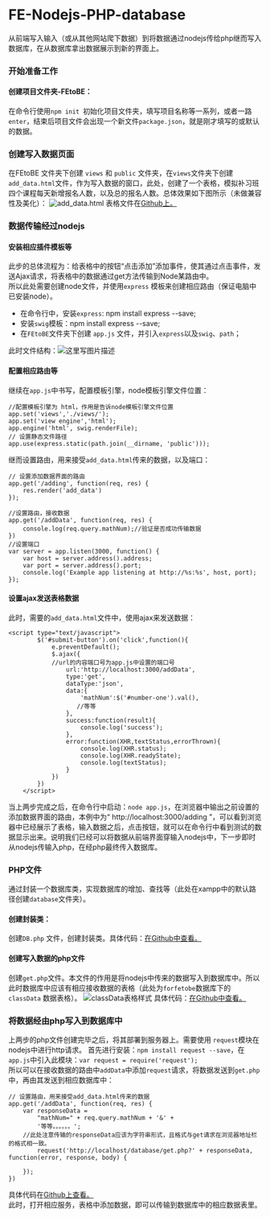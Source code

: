 # FE-Nodejs-PHP-database
从前端写入输入（或从其他网站爬下数据）到将数据通过nodejs传给php继而写入数据库，在从数据库拿出数据展示到新的界面上。
### 开始准备工作  
#### 创建项目文件夹-FEtoBE：
在命令行使用`npm init `初始化项目文件夹，填写项目名称等一系列，或者一路`enter`，结束后项目文件会出现一个新文件`package.json`，就是刚才填写的或默认的数据。
### 创建写入数据页面  
在FEtoBE 文件夹下创建 `views` 和 `public` 文件夹，在`views`文件夹下创建`add_data.html`文件，作为写入数据的窗口，此处，创建了一个表格，模拟补习班四个课程每天新增报名人数，以及总的报名人数。总体效果如下图所示（未做兼容性及美化）： ![add_data.html](http://img.blog.csdn.net/20170905211201868?watermark/2/text/aHR0cDovL2Jsb2cuY3Nkbi5uZXQvcGVuZ185/font/5a6L5L2T/fontsize/400/fill/I0JBQkFCMA==/dissolve/70/gravity/SouthEast)
表格文件在[Github上。](https://github.com/FrankWang1991/FE-Nodejs-PHP-database/blob/master/FEfiles/views/ashidd_data.html)  
### 数据传输经过nodejs
#### 安装相应插件模板等
此步的总体流程为：给表格中的按钮“点击添加”添加事件，使其通过点击事件，发送Ajax请求，将表格中的数据通过get方法传输到Node某路由中。  
所以此处需要创建node文件，并使用`express` 模板来创建相应路由（保证电脑中已安装node）。  

- 在命令行中，安装`express`: npm install express --save;  
- 安装`swig`模板：npm install express --save;   
- 在`FEtoBE`文件夹下创建 `app.js` 文件，并引入`express`以及`swig`、`path`；
 
此时文件结构：![这里写图片描述](http://img.blog.csdn.net/20170905212816587?watermark/2/text/aHR0cDovL2Jsb2cuY3Nkbi5uZXQvcGVuZ185/font/5a6L5L2T/fontsize/400/fill/I0JBQkFCMA==/dissolve/70/gravity/SouthEast)    
#### 配置相应路由等
继续在`app.js`中书写，配置模板引擎，node模板引擎文件位置：

```
//配置模板引擎为 html，作用是告诉node模板引擎文件位置  
app.set('views','./views/');
app.set('view engine','html');
app.engine('html', swig.renderFile);
// 设置静态文件路径
app.use(express.static(path.join(__dirname, 'public')));
```
继而设置路由，用来接受`add_data.html`传来的数据，以及端口：

```
// 设置添加数据界面的路由
app.get('/adding', function(req, res) {
	res.render('add_data')
});

//设置路由，接收数据
app.get('/addData', function(req, res) {
	console.log(req.query.mathNum);//验证是否成功传输数据
})
//设置端口
var server = app.listen(3000, function() {
	var host = server.address().address;
	var port = server.address().port;
	console.log('Example app listening at http://%s:%s', host, port);
});
```
#### 设置ajax发送表格数据  
此时，需要的`add_data.html`文件中，使用ajax来发送数据：

```
<script type="text/javascript">
        $('#submit-button').on('click',function(){
            e.preventDefault();
            $.ajax({
            //url的内容端口号为app.js中设置的端口号
                url:'http://localhost:3000/addData',
                type:'get',
                dataType:'json',
                data:{
                    'mathNum':$('#number-one').val(),
                   //等等
                },
                success:function(result){
                    console.log('success');
                },
                error:function(XHR,textStatus,errorThrown){
                    console.log(XHR.status);
                    console.log(XHR.readyState);
                    console.log(textStatus);
                }
            })
        })
    </script>
```
当上两步完成之后，在命令行中启动：`node app.js`，在浏览器中输出之前设置的添加数据界面的路由，本例中为“ http://localhost:3000/adding ”，可以看到浏览器中已经展示了表格，输入数据之后，点击按钮，就可以在命令行中看到测试的数据显示出来。说明我们已经可以将数据从前端界面穿输入nodejs中，下一步即时从nodejs传输入php，在经php最终传入数据库。  
### PHP文件  
通过封装一个数据库类，实现数据库的增加、查找等（此处在xampp中的默认路径创建`database`文件夹）。
#### 创建封装类：
创建`DB.php`  文件，创建封装类。具体代码：[在Github中查看。](https://github.com/FrankWang1991/FE-Nodejs-PHP-database/blob/master/database/DB.php)
#### 创建写入数据的php文件
创建`get.php`文件。本文件的作用是将nodejs中传来的数据写入到数据库中。所以此时数据库中应该有相应接收数据的表格（此处为`forfetobe`数据库下的`classData` 数据表格）。
![classData表格样式](http://img.blog.csdn.net/20170905234130460?watermark/2/text/aHR0cDovL2Jsb2cuY3Nkbi5uZXQvcGVuZ185/font/5a6L5L2T/fontsize/400/fill/I0JBQkFCMA==/dissolve/70/gravity/SouthEast)
具体代码：[在Github中查看。](https://github.com/FrankWang1991/FE-Nodejs-PHP-database/blob/master/database/get.php)  
### 将数据经由php写入到数据库中
上两步的php文件创建完毕之后，将其部署到服务器上。需要使用 `request`模块在nodejs中进行http请求。
首先进行安装：`npm install request --save`，在`app.js`中引入此模块：`var request = require('request');`  
所以可以在接收数据的路由中`addData`中添加`request`请求，将数据发送到`get.php`中，再由其发送到相应数据库中：

```
// 设置路由，用来接受add_data.html传来的数据
app.get('/addData', function(req, res) {
	var responseData =
		"mathNum=" + req.query.mathNum + '&' +
		'等等。。。。。。';
	//此处注意传输的responseData应该为字符串形式，且格式与get请求在浏览器地址栏的格式相一致。  
		request('http://localhost/database/get.php?' + responseData, function(error, response, body) {

	});
})
```  
具体代码在[Github上查看。](https://github.com/FrankWang1991/FE-Nodejs-PHP-database/blob/master/FEfiles/app.js)  
此时，打开相应服务，表格中添加数据，即可以传输到数据库中的相应数据表里。
